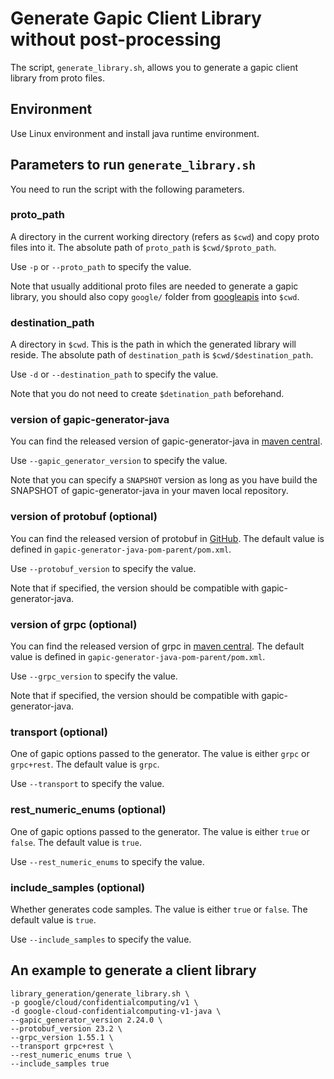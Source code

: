 # Generate Gapic Client Library without post-processing

The script, `generate_library.sh`, allows you to generate a gapic client library from proto files.

## Environment

Use Linux environment and install java runtime environment.

## Parameters to run `generate_library.sh`

You need to run the script with the following parameters.

### proto_path
A directory in the current working directory (refers as `$cwd`) and copy proto files into it. 
The absolute path of `proto_path` is `$cwd/$proto_path`. 

Use `-p` or `--proto_path` to specify the value.

   Note that usually additional proto files are needed to generate a gapic library, 
   you should also copy `google/` folder from [googleapis](https://github.com/googleapis/googleapis) 
   into `$cwd`.

### destination_path 
A directory in `$cwd`. This is the path in which the generated library will reside. 
The absolute path of `destination_path` is `$cwd/$destination_path`. 

Use `-d` or `--destination_path` to specify the value.
   
   Note that you do not need to create `$detination_path` beforehand.

### version of gapic-generator-java
You can find the released version of gapic-generator-java in [maven central](https://repo1.maven.org/maven2/com/google/api/gapic-generator-java/).

Use `--gapic_generator_version` to specify the value.

Note that you can specify a `SNAPSHOT` version as long as you have build the SNAPSHOT of gapic-generator-java in your maven
local repository.

### version of protobuf (optional)
You can find the released version of protobuf in [GitHub](https://github.com/protocolbuffers/protobuf/releases/).
The default value is defined in `gapic-generator-java-pom-parent/pom.xml`.

Use `--protobuf_version` to specify the value.

Note that if specified, the version should be compatible with gapic-generator-java.

### version of grpc  (optional)
You can find the released version of grpc in [maven central](https://repo1.maven.org/maven2/io/grpc/protoc-gen-grpc-java/).
The default value is defined in `gapic-generator-java-pom-parent/pom.xml`.

Use `--grpc_version` to specify the value.

Note that if specified, the version should be compatible with gapic-generator-java.

### transport (optional)
One of gapic options passed to the generator. The value is either `grpc` or `grpc+rest`.
The default value is `grpc`.

Use `--transport` to specify the value.

### rest_numeric_enums (optional)
One of gapic options passed to the generator. The value is either `true` or `false`.
The default value is `true`.

Use `--rest_numeric_enums` to specify the value.

### include_samples (optional)
Whether generates code samples. The value is either `true` or `false`. 
The default value is `true`.

Use `--include_samples` to specify the value.

## An example to generate a client library
```
library_generation/generate_library.sh \
-p google/cloud/confidentialcomputing/v1 \
-d google-cloud-confidentialcomputing-v1-java \
--gapic_generator_version 2.24.0 \
--protobuf_version 23.2 \
--grpc_version 1.55.1 \
--transport grpc+rest \
--rest_numeric_enums true \
--include_samples true
```